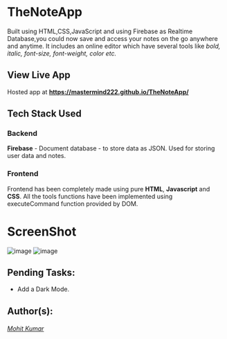 # TheNoteApp
Built using HTML,CSS,JavaScript and using Firebase as Realtime Database,you could now save and access your notes on the go anywhere and anytime. It includes an online editor which have several tools like *bold, italic, font-size, font-weight, color etc.*

## View Live App
Hosted app at  **https://mastermind222.github.io/TheNoteApp/**

## Tech Stack Used

### Backend
**Firebase** - Document database - to store data as JSON. Used for storing user data and notes.

### Frontend
Frontend has been completely made using pure **HTML**, **Javascript** and **CSS**. All the tools functions have been implemented using executeCommand function provided by DOM.

# ScreenShot
![image](https://user-images.githubusercontent.com/60010884/120077281-45fa7980-c0c7-11eb-8470-838c1657593b.png)
![image](https://user-images.githubusercontent.com/60010884/120077443-14ce7900-c0c8-11eb-95d8-ba571a6d7987.png)


## Pending Tasks:
* Add a Dark Mode.

## Author(s):
###### [Mohit Kumar](https://github.com/mastermind222)
